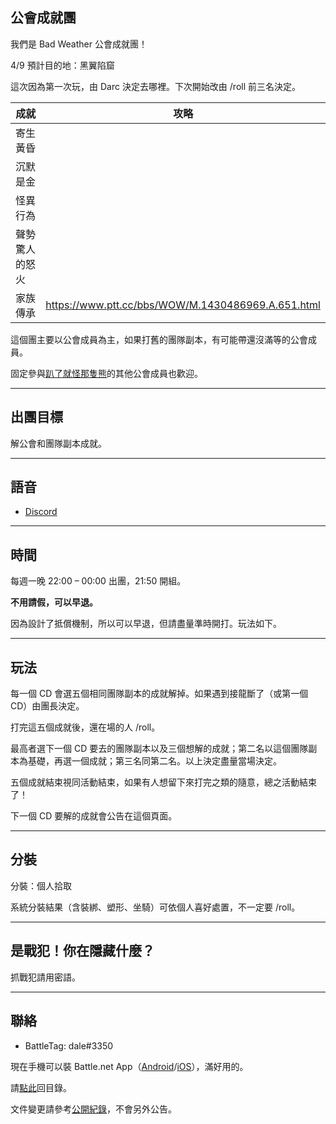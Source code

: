 ## 公會成就團

我們是 Bad Weather 公會成就團！

4/9 預計目的地：黑翼陷窟

這次因為第一次玩，由 Darc 決定去哪裡。下次開始改由 /roll 前三名決定。

| **成就** | **攻略** |
| --- | --- |
| 寄生黃昏 ||
| 沉默是金 | |
| 怪異行為 | |
| 聲勢驚人的怒火 | |
| 家族傳承 | https://www.ptt.cc/bbs/WOW/M.1430486969.A.651.html |

這個團主要以公會成員為主，如果打舊的團隊副本，有可能帶還沒滿等的公會成員。

固定參與[趴了就怪那隻熊](https://dalechou.github.io/wow/raid.html)的其他公會成員也歡迎。

---

## 出團目標

解公會和團隊副本成就。

---

## 語音

- [Discord](https://discord.gg/Jyn6ERe)

---

## 時間

每週一晚 22:00 – 00:00 出團，21:50 開組。

**不用請假，可以早退。**

因為設計了抵償機制，所以可以早退，但請盡量準時開打。玩法如下。

---

## 玩法

每一個 CD 會選五個相同團隊副本的成就解掉。如果遇到接龍斷了（或第一個 CD）由團長決定。

打完這五個成就後，還在場的人 /roll。

最高者選下一個 CD 要去的團隊副本以及三個想解的成就；第二名以這個團隊副本為基礎，再選一個成就；第三名同第二名。以上決定盡量當場決定。

五個成就結束視同活動結束，如果有人想留下來打完之類的隨意，總之活動結束了！

下一個 CD 要解的成就會公告在這個頁面。

---

## 分裝

分裝：個人拾取

系統分裝結果（含裝綁、塑形、坐騎）可依個人喜好處置，不一定要 /roll。

---

## 是戰犯！你在隱藏什麼？

抓戰犯請用密語。

---

## 聯絡

- BattleTag: dale#3350

現在手機可以裝 Battle.net App（[Android](https://play.google.com/store/apps/details?id=com.blizzard.messenger)/[iOS](https://itunes.apple.com/us/app/blizzard-battle-net/id1241040030)），滿好用的。

請[點此](https://dalechou.github.io/wow/)回目錄。

文件變更請參考[公開紀錄](https://github.com/dalechou/wow/commits/master/raid2.md)，不會另外公告。
